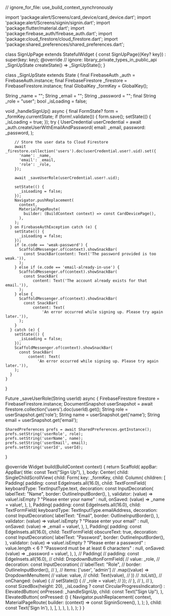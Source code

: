 // ignore_for_file: use_build_context_synchronously

import 'package:alert/Screens/card_device/card_device.dart';
import 'package:alert/Screens/signin/signin.dart';
import 'package:flutter/material.dart';
import 'package:firebase_auth/firebase_auth.dart';
import 'package:cloud_firestore/cloud_firestore.dart';
import 'package:shared_preferences/shared_preferences.dart';

class SignUpPage extends StatefulWidget {
  const SignUpPage({Key? key}) : super(key: key);
  @override
  // ignore: library_private_types_in_public_api
  _SignUpState createState() => _SignUpState();
}

class _SignUpState extends State<SignUpPage> {
  final FirebaseAuth _auth = FirebaseAuth.instance;
  final FirebaseFirestore _firestore = FirebaseFirestore.instance;
  final GlobalKey<FormState> _formKey = GlobalKey<FormState>();

  String _name = "";
  String _email = "";
  String _password = "";
  final String _role = "user";
  bool _isLoading = false;

  void _handleSignUp() async {
    final FormState? form = _formKey.currentState;
    if (form!.validate()) {
      form.save();
      setState(() {
        _isLoading = true;
      });
      try {
        UserCredential userCredential =
            await _auth.createUserWithEmailAndPassword(
          email: _email,
          password: _password,
        );

        // Store the user data to Cloud Firestore
        await _firestore.collection('users').doc(userCredential.user!.uid).set({
          'name': _name,
          'email': _email,
          'role': _role,
        });

        await _saveUserRole(userCredential.user!.uid);

        setState(() {
          _isLoading = false;
        });
        Navigator.pushReplacement(
          context,
          MaterialPageRoute(
            builder: (BuildContext context) => const CardDevicePage(),
          ),
        );
      } on FirebaseAuthException catch (e) {
        setState(() {
          _isLoading = false;
        });
        if (e.code == 'weak-password') {
          ScaffoldMessenger.of(context).showSnackBar(
            const SnackBar(content: Text('The password provided is too weak.')),
          );
        } else if (e.code == 'email-already-in-use') {
          ScaffoldMessenger.of(context).showSnackBar(
            const SnackBar(
                content: Text('The account already exists for that email.')),
          );
        } else {
          ScaffoldMessenger.of(context).showSnackBar(
            const SnackBar(
                content: Text(
                    'An error occurred while signing up. Please try again later.')),
          );
        }
      } catch (e) {
        setState(() {
          _isLoading = false;
        });
        ScaffoldMessenger.of(context).showSnackBar(
          const SnackBar(
              content: Text(
                  'An error occurred while signing up. Please try again later.')),
        );
      }
    }
  }

  Future<void> _saveUserRole(String userId) async {
    FirebaseFirestore firestore = FirebaseFirestore.instance;
    DocumentSnapshot userSnapshot =
        await firestore.collection('users').doc(userId).get();
    String role = userSnapshot.get('role');
    String name = userSnapshot.get('name');
    String email = userSnapshot.get('email');

    SharedPreferences prefs = await SharedPreferences.getInstance();
    prefs.setString('userRole', role);
    prefs.setString('userName', name);
    prefs.setString('userEmail', email);
    prefs.setString('userId', userId);
  }

  @override
  Widget build(BuildContext context) {
    return Scaffold(
      appBar: AppBar(
        title: const Text("Sign Up"),
      ),
      body: Center(
        child: SingleChildScrollView(
          child: Form(
            key: _formKey,
            child: Column(
              children: <Widget>[
                Padding(
                  padding: const EdgeInsets.all(16.0),
                  child: TextFormField(
                    keyboardType: TextInputType.text,
                    decoration: const InputDecoration(
                      labelText: "Name",
                      border: OutlineInputBorder(),
                    ),
                    validator: (value) =>
                        value!.isEmpty ? "Please enter your name" : null,
                    onSaved: (value) => _name = value!,
                  ),
                ),
                Padding(
                  padding: const EdgeInsets.all(16.0),
                  child: TextFormField(
                    keyboardType: TextInputType.emailAddress,
                    decoration: const InputDecoration(
                      labelText: "Email",
                      border: OutlineInputBorder(),
                    ),
                    validator: (value) =>
                        value!.isEmpty ? "Please enter your email" : null,
                    onSaved: (value) => _email = value!,
                  ),
                ),
                Padding(
                  padding: const EdgeInsets.all(16.0),
                  child: TextFormField(
                    obscureText: true,
                    decoration: const InputDecoration(
                      labelText: "Password",
                      border: OutlineInputBorder(),
                    ),
                    validator: (value) => value!.isEmpty
                        ? "Please enter a password"
                        : value.length < 6
                            ? "Password must be at least 6 characters"
                            : null,
                    onSaved: (value) => _password = value!,
                  ),
                ),
                // Padding(
                //   padding: const EdgeInsets.all(16.0),
                //   child: DropdownButtonFormField<String>(
                //     value: _role,
                //     decoration: const InputDecoration(
                //       labelText: "Role",
                //       border: OutlineInputBorder(),
                //     ),
                //     items: <String>['user', 'admin']
                //         .map((value) => DropdownMenuItem(
                //               value: value,
                //               child: Text(value),
                //             ))
                //         .toList(),
                //     onChanged: (value) {
                //       setState(() {
                //         _role = value!;
                //       });
                //     },
                //   ),
                // ),
                const SizedBox(height: 20),
                _isLoading
                    ? const CircularProgressIndicator()
                    : ElevatedButton(
                        onPressed: _handleSignUp,
                        child: const Text("Sign Up"),
                      ),
                ElevatedButton(
                  onPressed: () {
                    Navigator.pushReplacement(
                      context,
                      MaterialPageRoute(
                        builder: (context) => const SigninScreen(),
                      ),
                    );
                  },
                  child: const Text('Sign In'),
                ),
              ],
            ),
          ),
        ),
      ),
    );
  }
}
